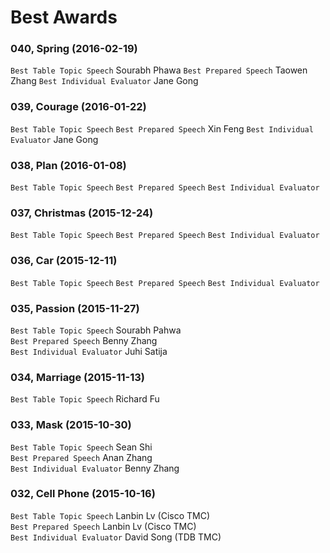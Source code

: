 # Best Awards

### 040, Spring (2016-02-19)
`Best Table Topic Speech` Sourabh Phawa
`Best Prepared Speech` Taowen Zhang
`Best Individual Evaluator` Jane Gong

### 039, Courage (2016-01-22)
`Best Table Topic Speech`
`Best Prepared Speech`  Xin Feng
`Best Individual Evaluator` Jane Gong

### 038, Plan (2016-01-08)
`Best Table Topic Speech` 
`Best Prepared Speech` 
`Best Individual Evaluator`

### 037, Christmas (2015-12-24)
`Best Table Topic Speech` 
`Best Prepared Speech` 
`Best Individual Evaluator`

### 036, Car (2015-12-11)
`Best Table Topic Speech`
`Best Prepared Speech`
`Best Individual Evaluator`

### 035, Passion (2015-11-27)   
`Best Table Topic Speech` Sourabh Pahwa   
`Best Prepared Speech` Benny Zhang    
`Best Individual Evaluator` Juhi Satija   

### 034, Marriage (2015-11-13)
`Best Table Topic Speech` Richard Fu   

### 033, Mask (2015-10-30) 
`Best Table Topic Speech` Sean Shi     
`Best Prepared Speech` Anan Zhang  
`Best Individual Evaluator` Benny Zhang  

### 032, Cell Phone (2015-10-16)
`Best Table Topic Speech` Lanbin Lv (Cisco TMC)   
`Best Prepared Speech` Lanbin Lv (Cisco TMC)   
`Best Individual Evaluator` David Song (TDB TMC)   
